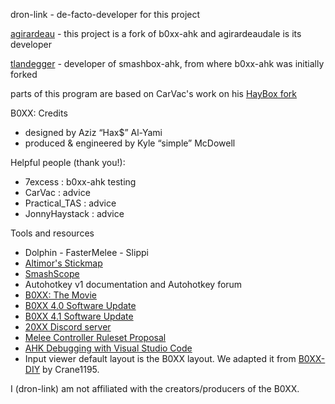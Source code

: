 dron-link - de-facto-developer for this project

[agirardeau](https://github.com/agirardeau) - this project is a fork of b0xx-ahk and agirardeaudale is its developer

[tlandegger](https://github.com/tlandegger) - developer of smashbox-ahk, from where b0xx-ahk was initially forked

parts of this program are based on CarVac's work on his [HayBox fork](https://github.com/CarVac/HayBox/blob/master/src/modes/MeleeLimits.cpp "MeleeLimits.cpp")

B0XX: Credits
- designed by Aziz “Hax$” Al-Yami
- produced & engineered by Kyle “simple” McDowell

Helpful people (thank you!):
- 7excess : b0xx-ahk testing
- CarVac : advice
- Practical_TAS : advice
- JonnyHaystack : advice 

Tools and resources
- Dolphin - FasterMelee - Slippi
- [Altimor's Stickmap](https://marp-e3fcf.web.app/)
- [SmashScope](https://goomwave.com/2020/06/28/smashscope-guide/)
- Autohotkey v1 documentation and Autohotkey forum
- [B0XX: The Movie](https://www.youtube.com/watch?v=uTYSgyca8cI)
- [B0XX 4.0 Software Update](https://youtu.be/I25zYh2XI4U)
- [B0XX 4.1 Software Update](https://youtu.be/1ZJZFcTsy9o)
- [20XX Discord server](https://b0xx.com/pages/more-info)
- [Melee Controller Ruleset Proposal](https://docs.google.com/document/d/1abMqoatAGh_ZhQD1qJaQx6YqFAppCjU5KyF3mgvDQVw/edit?tab=t.0)
- [AHK Debugging with Visual Studio Code](https://gist.github.com/anonymous1184/4b5463e2e37c4a8e6873eb580a3a7f0f)
- Input viewer default layout is the B0XX layout. We adapted it from [B0XX-DIY](https://github.com/Crane1195/DIYB0XX/blob/master/LayoutFiles/PDF/B0XX_24mm_TopPanel.pdf) by Crane1195.

I (dron-link) am not affiliated with the creators/producers of the B0XX.